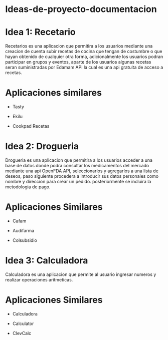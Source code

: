 # Ideas-de-proyecto-documentacion



# Idea 1: Recetario


Recetarios es una aplicacion que permitira a los usuarios mediante una creacion de cuenta subir recetas de cocina que tengan de costumbre o que hayan obtenido de cualquier otra forma, adicionalmente los usuarios podran participar en grupos y eventos, aparte de los usuarios algunas recetas seran suministradas por Edamam API la cual es una api gratuita de acceso a recetas.

# Aplicaciones similares
* Tasty

* Ekilu

* Cookpad Recetas



# Idea 2: Drogueria 


Drogueria es una aplicacion que permitira a los usuarios acceder a una base de datos donde podra consultar los medicamentos del mercado mediante una api OpenFDA API, seleccionarlos y agregarlos a una lista de deseos, paso siguiente procedera a introducir sus datos personales como nombre y direccion para crear un pedido. posteriormente se incluira la metodologia de pago.


# Aplicaciones Similares  
* Cafam

* Audifarma

* Colsubsidio 

# Idea 3: Calculadora 


Calculadora es una aplicacion que permite al usuario ingresar numeros y realizar operaciones aritmeticas.

# Aplicaciones Similares 
* Calculadora

* Calculator

* ClevCalc
